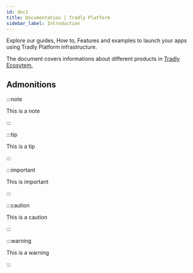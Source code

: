 ```yaml
---
id: doc1
title: Documentation | Tradly Platform
sidebar_label: Introduction
---
```



Explore our guides, How to, Features and examples to launch your apps using Tradly Platform infrastructure. 


The document covers informations about different products in [Tradly Ecosytem.](tradlyecosystem.md) 
## Admonitions

:::note

This is a note

:::

:::tip

This is a tip

:::

:::important

This is important

:::

:::caution

This is a caution

:::

:::warning

This is a warning

:::
